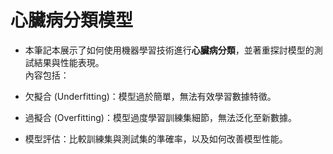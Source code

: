 # 心臟病分類模型

-   本筆記本展示了如何使用機器學習技術進行**心臟病分類**，並著重探討模型的測試結果與性能表現。  
    內容包括：

-   欠擬合 (Underfitting)：模型過於簡單，無法有效學習數據特徵。
-   過擬合 (Overfitting)：模型過度學習訓練集細節，無法泛化至新數據。
-   模型評估：比較訓練集與測試集的準確率，以及如何改善模型性能。
